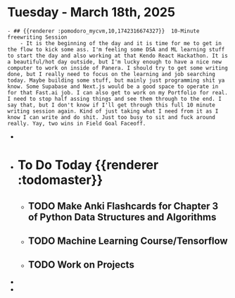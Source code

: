 # Tuesday - March 18th, 2025
	- ## {{renderer :pomodoro_mycvm,10,1742316674327}}  10-Minute freewriting Session
		- It is the beginning of the day and it is time for me to get in the flow to kick some ass. I'm feeling some DSA and ML learning stuff to start the day and also working at that Kendo React Hackathon. It is a beautiful/hot day outside, but I'm lucky enough to have a nice new computer to work on inside of Panera. I should try to get some writing done, but I really need to focus on the learning and job searching today. Maybe building some stuff, but mainly just programming shit ya know. Some Supabase and Next.js would be a good space to operate in for that Fast.ai job. I can also get to work on my Portfolio for real. I need to stop half assing things and see them through to the end. I say that, but I don't know if I'll get through this full 10 minute writing session again. Kind of just taking what I need from it as I know I can write and do shit. Just too busy to sit and fuck around really. Yay, two wins in Field Goal Faceoff.
-
- # To Do Today {{renderer :todomaster}}
	- ## TODO Make Anki Flashcards for Chapter 3 of Python Data Structures and Algorithms
	- ## TODO Machine Learning Course/Tensorflow
	- ## TODO Work on Projects
-
-